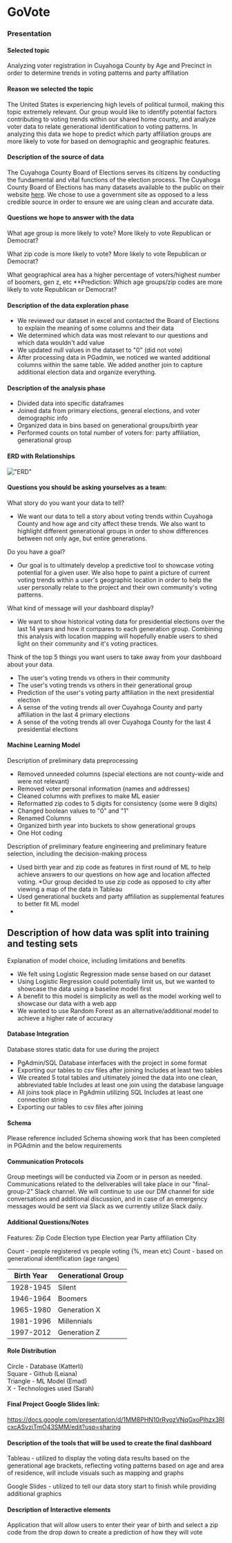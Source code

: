 # GoVote

### Presentation

#### Selected topic
Analyzing voter registration in Cuyahoga County by Age and Precinct in order to determine trends in voting patterns and party affiliation

#### Reason we selected the topic
The United States is experiencing high levels of political turmoil, making this topic extremely relevant. Our group would like to identify potential factors contributing to voting trends within our shared home county, and analyze voter data to relate generational identification to voting patterns. In analyzing this data we hope to predict which party affiliation groups are more likely to vote for based on demographic and geographic features.

#### Description of the source of data
The Cuyahoga County Board of Elections serves its citizens by conducting the fundamental and vital functions of the election process. The Cuyahoga County Board of Elections has many datasets available to the public on their website [here](https://boe.cuyahogacounty.gov/maps-and-data). We chose to use a government site as opposed to a less credible source in order to ensure we are using clean and accurate data. 

#### Questions we hope to answer with the data

What age group is more likely to vote? More likely to vote Republican or Democrat?

What zip code is more likely to vote? More likely to vote Republican or Democrat?

What geographical area has a higher percentage of voters/highest number of boomers, gen z, etc
**Prediction: Which age groups/zip codes are more likely to vote Republican or Democrat?


#### Description of the data exploration phase
 - We reviewed our dataset in excel and contacted the Board of Elections to explain the meaning of some columns and their data
 - We determined which data was most relevant to our questions and which data wouldn't add value
 - We updated null values in the dataset to "0" (did not vote)
 - After processing data in PGadmin, we noticed we wanted additional columns within the same table. We added another join to capture additional election data and organize everything.

#### Description of the analysis phase
 - Divided data into specific dataframes
 - Joined data from primary elections, general elections, and voter demographic info
 - Organized data in bins based on generational groups/birth year
 - Performed counts on total number of voters for: party affiliation, generational group

#### ERD with Relationships

!["ERD"](images/ERD_final.png)



#### Questions you should be asking yourselves as a team:

What story do you want your data to tell? 
 - We want our data to tell a story about voting trends within Cuyahoga County and how age and city affect these trends. We also want to highlight different generational groups in order to show differences between not only age, but entire generations.

Do you have a goal? 
 - Our goal is to ultimately develop a predictive tool to showcase voting potential for a given user. We also hope to paint a picture of current voting trends within a user's geographic location in order to help the user personally relate to the project and their own community's voting patterns.

What kind of message will your dashboard display? 
 - We want to show historical voting data for presidential elections over the last 14 years and how it compares to each generation group. Combining this analysis with location mapping will hopefully enable users to shed light on their community and it's voting practices. 

Think of the top 5 things you want users to take away from your dashboard about your data.
- The user's voting trends vs others in their community
- The user's voting trends vs others in their generational group
- Prediction of the user's voting party affiliation in the next presidential election
- A sense of the voting trends all over Cuyahoga County and party affiliation in the last 4 primary elections
- A sense of the voting trends all over Cuyahoga County for the last 4 presidential elections

#### Machine Learning Model

Description of preliminary data preprocessing
 - Removed unneeded columns (special elections are not county-wide and were not relevant)
 - Removed voter personal information (names and addresses)
 - Cleaned columns with prefixes to make ML easier
 - Reformatted zip codes to 5 digits for consistency (some were 9 digits)
 - Changed boolean values to "0" and "1"
 - Renamed Columns
 - Organized birth year into buckets to show generational groups
 - One Hot coding

Description of preliminary feature engineering and preliminary feature selection, including the decision-making process
 - Used birth year and zip code as features in first round of ML to help achieve answers to our questions on how age and location affected voting. *Our group decided to use zip code as opposed to city after viewing a map of the data in Tableau
 - Used generational buckets and party affiliation as supplemental features to better fit ML model
 - 
Description of how data was split into training and testing sets
 -
Explanation of model choice, including limitations and benefits
 - We felt using Logistic Regression made sense based on our dataset
 - Using Logistic Regression could potentially limit us, but we wanted to showcase the data using a baseline model first
 - A benefit to this model is simplicity as well as the model working well to showcase our data with a web app
 - We wanted to use Random Forest as an alternative/additional model to achieve a higher rate of accuracy

#### Database Integration

Database stores static data for use during the project
 - PgAdmin/SQL
Database interfaces with the project in some format
 - Exporting our tables to csv files after joining
Includes at least two tables
 - We created 5 total tables and ultimately joined the data into one clean, abbreviated table
Includes at least one join using the database language
 - All joins took place in PgAdmin utilizing SQL
Includes at least one connection string
 - Exporting our tables to csv files after joining 

#### Schema
Please reference included Schema showing work that has been completed in PGAdmin and the below requirements

#### Communication Protocols

Group meetings will be conducted via Zoom or in person as needed. Communications related to the deliverables will take place in our "final-group-2" Slack channel. We will continue to use our DM channel for side conversations and additional discussion, and in case of an emergency messages would be sent via Slack as we currently utilize Slack daily.

#### Additional Questions/Notes

Features:
Zip Code
Election type
Election year
Party affiliation
City

Count - people registered vs people voting (%, mean etc)
Count - based on generational identification (age ranges)

Birth Year    | Generational Group
------------- | -------------
1928-1945     | Silent
1946-1964     | Boomers
1965-1980     | Generation X  
1981-1996     | Millennials
1997-2012     | Generation Z



#### Role Distribution

Circle - Database (Katterli)  
Square - Github (Leiana)  
Triangle - ML Model (Emad)  
X - Technologies used (Sarah)  



#### Final Project Google Slides link:

https://docs.google.com/presentation/d/1MM8PHN10rRyozVNqGxoPIhzx3RIcxcASvziTmO43SMM/edit?usp=sharing


#### Description of the tools that will be used to create the final dashboard

Tableau - utilized to display the voting data results based on the generational age brackets, reflecting
voting patterns based on age and area of residence, will include visuals such as mapping and graphs

Google Slides - utilized to tell our data story start to finish while providing additional graphics


#### Description of Interactive elements

Application that will allow users to enter their year of birth and select a zip code from the drop down 
to create a prediction of how they will vote

